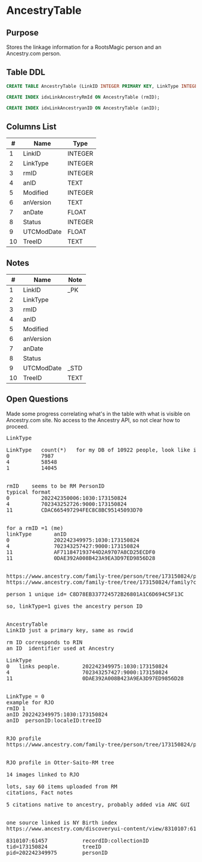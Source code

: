# AncestryTable

## Purpose

Stores the linkage information for a RootsMagic person and an Ancestry.com person.

## Table DDL

``` SQL
CREATE TABLE AncestryTable (LinkID INTEGER PRIMARY KEY, LinkType INTEGER, rmID INTEGER, anID TEXT, Modified INTEGER, anVersion TEXT, anDate FLOAT, Status INTEGER, UTCModDate FLOAT , TreeID TEXT);

CREATE INDEX idxLinkAncestryRmId ON AncestryTable (rmID);

CREATE INDEX idxLinkAncestryanID ON AncestryTable (anID);
```

## Columns List

| #   | Name       | Type    |
| --- | ---------- | ------- |
| 1   | LinkID     | INTEGER |
| 2   | LinkType   | INTEGER |
| 3   | rmID       | INTEGER |
| 4   | anID       | TEXT    |
| 5   | Modified   | INTEGER |
| 6   | anVersion  | TEXT    |
| 7   | anDate     | FLOAT   |
| 8   | Status     | INTEGER |
| 9   | UTCModDate | FLOAT   |
| 10  | TreeID     | TEXT    |

## Notes

| #   | Name       | Note |
| --- | ---------- | ---- |
| 1   | LinkID     | _PK  |
| 2   | LinkType   |      |
| 3   | rmID       |      |
| 4   | anID       |      |
| 5   | Modified   |      |
| 6   | anVersion  |      |
| 7   | anDate     |      |
| 8   | Status     |      |
| 9   | UTCModDate | _STD |
| 10  | TreeID     | TEXT |

## Open Questions

Made some progress correlating what's in the table with what is visible on Ancestry.com site.
No access to the Ancestry API, so not clear how to proceed.

<pre>
LinkType  

LinkType   count(*)   for my DB of 10922 people, look like it was synced when it had 7987 people
0          7987
4          58548
1          14045


rmID    seems to be RM PersonID
typical format
0          202242350006:1030:173150824
4          702343252726:9000:173150824
11         CDAC665497294FEC8C8BC95145093D70


for a rmID =1 (me)
linkType       anID
0              202242349975:1030:173150824
4              702343257427:9000:173150824
11             AF711847193744D2A9707A8CD25ECDF0
11             0DAE392A008B423A9EA3D97ED9856D28


https://www.ancestry.com/family-tree/person/tree/173150824/person/202242349975/facts
https://www.ancestry.com/family-tree/tree/173150824/family?cfpid=202242349975

person 1 unique id= C8D78EB337724572B26801A1C6D694C5F13C

so, linkType=1 gives the ancestry person ID


AncestryTable
LinkID just a primary key, same as rowid

rm ID corresponds to RIN
an ID  identifier used at Ancestry

LinkType
0   links people.       202242349975:1030:173150824
4                       702343257427:9000:173150824
11                      0DAE392A008B423A9EA3D97ED9856D28


LinkType = 0
example for RJO
rmID 1
anID 202242349975:1030:173150824
anID  personID:localeID:treeID


RJO profile
https://www.ancestry.com/family-tree/person/tree/173150824/person/202242349975/facts


RJO profile in Otter-Saito-RM tree

14 images linked to RJO

lots, say 60 items uploaded from RM
citations, Fact notes

5 citations native to ancestry, probably added via ANC GUI


one source linked is NY Birth index
https://www.ancestry.com/discoveryui-content/view/8310107:61457?ssrc=pt&tid=173150824&pid=202242349975

8310107:61457           recordID:collectionID
tid=173150824           treeID
pid=202242349975        personID

</pre>
